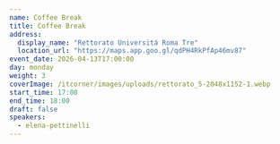 ```yaml
---
name: Coffee Break
title: Coffee Break
address: 
  display_name: "Rettorato Universitá Roma Tre"
  location_url: "https://maps.app.goo.gl/qdPH4RkPfAp46mv87"
event_date: 2026-04-13T17:00:00
day: monday
weight: 3
coverImage: /itcorner/images/uploads/rettorato_5-2048x1152-1.webp
start_time: 17:00
end_time: 18:00
draft: false
speakers:
  - elena-pettinelli
---
```

